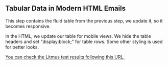 ## Tabular Data in Modern HTML Emails

This step contains the fluid table from the previous step, we update it, so it becomes responsive. 

In the HTML, we update our table for mobile views. We hide the table headers and set "display:block;" for table rows. Some other styling is used for better looks.

[You can check the Litmus test results following this URL.](https://litmus.com/checklist/emails/public/b342347)